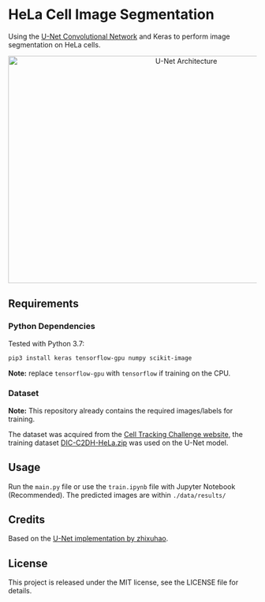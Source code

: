 # HeLa Cell Image Segmentation

Using the [U-Net Convolutional Network](http://lmb.informatik.uni-freiburg.de/people/ronneber/u-net/) and Keras to perform image segmentation on HeLa cells.

<p align="center">
  <img src="https://i.imgur.com/ZxUefqK.png" alt="U-Net Architecture" width="706" height="461"/>
</p>

## Requirements

### Python Dependencies

Tested with Python 3.7:

```bash
pip3 install keras tensorflow-gpu numpy scikit-image
```

**Note:** replace `tensorflow-gpu` with `tensorflow` if training on the CPU.

### Dataset

**Note:** This repository already contains the required images/labels for training.

The dataset was acquired from the [Cell Tracking Challenge website](http://celltrackingchallenge.net/2d-datasets/ "Cell Tracking Challenge"), the training dataset [DIC-C2DH-HeLa.zip](http://data.celltrackingchallenge.net/training-datasets/DIC-C2DH-HeLa.zip "DIC-C2DH-HeLa.zip dataset") was used on the U-Net model.


## Usage

Run the `main.py` file or use the `train.ipynb` file with Jupyter Notebook (Recommended). The predicted images are within `./data/results/`

## Credits

Based on the [U-Net implementation by zhixuhao](https://github.com/zhixuhao/unet "Github - zhixuhao unet").

## License

This project is released under the MIT license, see the LICENSE file for details.